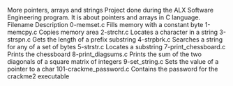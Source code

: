 More pointers, arrays and strings
Project done during the ALX Software Engineering program. It is about pointers and arrays in C language.
Filename	Description
0-memset.c	Fills memory with a constant byte
1-memcpy.c	Copies memory area
2-strchr.c	Locates a character in a string
3-strspn.c	Gets the length of a prefix substring
4-strpbrk.c	Searches a string for any of a set of bytes
5-strstr.c	Locates a substring
7-print_chessboard.c	Prints the chessboard
8-print_diagsums.c	Prints the sum of the two diagonals of a square matrix of integers
9-set_string.c	Sets the value of a pointer to a char
101-crackme_password.c	Contains the password for the crackme2 executable
